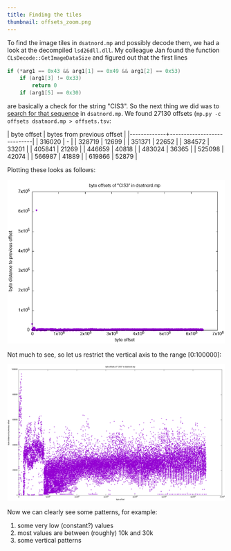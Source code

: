 ```yaml
---
title: Finding the tiles
thumbnail: offsets_zoom.png
---
```


To find the image tiles in `dsatnord.mp` and possibly decode them, we
had a look at the decompiled `lsd26dll.dll`. My colleague Jan found
the function `CLsDecode::GetImageDataSize` and figured out that the
first lines

```c
if (*arg1 == 0x43 && arg1[1] == 0x49 && arg1[2] == 0x53)
    if (arg1[3] != 0x33)
        return 0
    if (arg1[5] == 0x30)
```

are basically a check for the string "CIS3". So the next thing we did
was to [search for that sequence](/src/mp.py) in `dsatnord.mp`. We
found 27130 offsets (`mp.py -c offsets dsatnord.mp > offsets.tsv`:

| byte offset | bytes from previous offset |
|-------------+----------------------------|
|      316020 |                          - |
|      328719 |                      12699 |
|      351371 |                      22652 |
|      384572 |                      33201 |
|      405841 |                      21269 |
|      446659 |                      40818 |
|      483024 |                      36365 |
|      525098 |                      42074 |
|      566987 |                      41889 |
|      619866 |                      52879 |

Plotting these looks as follows:

![](/img/offsets.png)

Not much to see, so let us restrict the vertical axis to the range [0:100000]:

![](/img/offsets_zoom.png)

Now we can clearly see some patterns, for example:

1. some very low (constant?) values
2. most values are between (roughly) 10k and 30k
3. some vertical patterns
